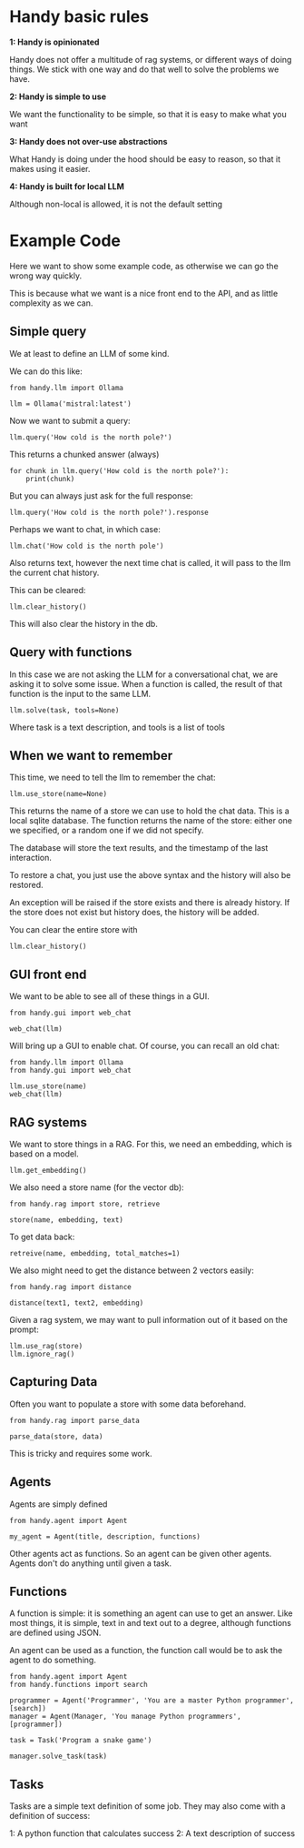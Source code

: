 Handy basic rules
=================

**1: Handy is opinionated**

Handy does not offer a multitude of rag systems, or different ways of doing things.
We stick with one way and do that well to solve the problems we have.

**2: Handy is simple to use**

We want the functionality to be simple, so that it is easy to make what you want

**3: Handy does not over-use abstractions**

What Handy is doing under the hood should be easy to reason, so that it makes using it easier.

**4: Handy is built for local LLM**

Although non-local is allowed, it is not the default setting


Example Code
============

Here we want to show some example code, as otherwise we can go the wrong way quickly.

This is because what we want is a nice front end to the API, and as little complexity as we can.


Simple query
------------

We at least to define an LLM of some kind.

We can do this like:

    from handy.llm import Ollama

    llm = Ollama('mistral:latest')


Now we want to submit a query:

    llm.query('How cold is the north pole?')
    
This returns a chunked answer (always)

    for chunk in llm.query('How cold is the north pole?'):
        print(chunk)
        
But you can always just ask for the full response:

    llm.query('How cold is the north pole?').response


Perhaps we want to chat, in which case:

    llm.chat('How cold is the north pole')

Also returns text, however the next time chat is called, it will pass to the llm the current chat history.

This can be cleared:

    llm.clear_history()
   
This will also clear the history in the db.


Query with functions
--------------------

In this case we are not asking the LLM for a conversational chat, we are asking it to solve some issue.
When a function is called, the result of that function is the input to the same LLM.

    llm.solve(task, tools=None)

Where task is a text description, and tools is a list of tools


When we want to remember
------------------------

This time, we need to tell the llm to remember the chat:

    llm.use_store(name=None)

This returns the name of a store we can use to hold the chat data. This is a local sqlite database.
The function returns the name of the store: either one we specified, or a random one if we did not specify.

The database will store the text results, and the timestamp of the last interaction.

To restore a chat, you just use the above syntax and the history will also be restored.

An exception will be raised if the store exists and there is already history.
If the store does not exist but history does, the history will be added.

You can clear the entire store with

    llm.clear_history()



GUI front end
-------------

We want to be able to see all of these things in a GUI.

    from handy.gui import web_chat

    web_chat(llm)

Will bring up a GUI to enable chat. Of course, you can recall an old chat:

    from handy.llm import Ollama
    from handy.gui import web_chat

    llm.use_store(name)
    web_chat(llm)


RAG systems
-----------

We want to store things in a RAG. For this, we need an embedding, which is based on a model.

    llm.get_embedding()

We also need a store name (for the vector db):

    from handy.rag import store, retrieve

    store(name, embedding, text)

To get data back:

    retreive(name, embedding, total_matches=1)

We also might need to get the distance between 2 vectors easily:

    from handy.rag import distance

    distance(text1, text2, embedding)

Given a rag system, we may want to pull information out of it based on the prompt:

    llm.use_rag(store)
    llm.ignore_rag()


Capturing Data
--------------

Often you want to populate a store with some data beforehand.

    from handy.rag import parse_data

    parse_data(store, data)

This is tricky and requires some work.


Agents
------

Agents are simply defined

    from handy.agent import Agent

    my_agent = Agent(title, description, functions)

Other agents act as functions. So an agent can be given other agents.
Agents don't do anything until given a task.


Functions
---------

A function is simple: it is something an agent can use to get an answer.
Like most things, it is simple, text in and text out to a degree, although functions are defined using JSON.

An agent can be used as a function, the function call would be to ask the agent to do something.

    from handy.agent import Agent
    from handy.functions import search

    programmer = Agent('Programmer', 'You are a master Python programmer', [search])
    manager = Agent(Manager, 'You manage Python programmers', [programmer])

    task = Task('Program a snake game')

    manager.solve_task(task)


Tasks
-----

Tasks are a simple text definition of some job.
They may also come with a definition of success:

1: A python function that calculates success
2: A text description of success
